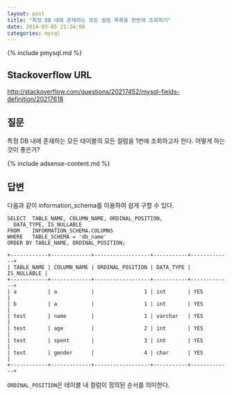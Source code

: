 ```yaml
---
layout: post
title: "특정 DB 내에 존재하는 모든 컬럼 목록을 한번에 조회하기"
date: 2014-03-05 21:34:00
categories: mysql
---
```


{% include pmysql.md %}

## Stackoverflow URL

http://stackoverflow.com/questions/20217452/mysql-fields-definition/20217618

## 질문

특정 DB 내에 존재하는 모든 테이블의 모든 컬럼을 1번에 조회하고자 한다. 어떻게 하는 것이 좋은가?

{% include adsense-content.md %}

## 답변

다음과 같이 information_schema를 이용하여 쉽게 구할 수 있다.

    SELECT  TABLE_NAME, COLUMN_NAME, ORDINAL_POSITION,
      DATA_TYPE, IS_NULLABLE
    FROM    INFORMATION_SCHEMA.COLUMNS
    WHERE   TABLE_SCHEMA = 'db_name'
    ORDER BY TABLE_NAME, ORDINAL_POSITION;
     
    +------------+-------------+------------------+-----------+-------------+
    | TABLE_NAME | COLUMN_NAME | ORDINAL_POSITION | DATA_TYPE | IS_NULLABLE |
    +------------+-------------+------------------+-----------+-------------+
    | a          | a           |                1 | int       | YES         |
    | b          | a           |                1 | int       | YES         |
    | test       | name        |                1 | varchar   | YES         |
    | test       | age         |                2 | int       | YES         |
    | test       | spent       |                3 | int       | YES         |
    | test       | gender      |                4 | char      | YES         |
    +------------+-------------+------------------+-----------+-------------+

`ORDINAL_POSITION`은 테이블 내 컬럼이 정의된 순서를 의미한다.
